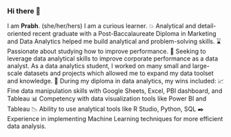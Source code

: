 ### Hi there 👋

I am **Prabh**.
(she/her/hers)
I am a curious learner. 
💥 Analytical and detail-oriented recent graduate with a Post-Baccalaureate Diploma in Marketing and Data Analytics helped me build analytical and problem-solving skills. 
⌛ Passionate about studying how to improve performance. 
👀 Seeking to leverage data analytical skills to improve corporate performance as a data analyst. 
As a data analytics student, I worked on many small and large-scale datasets and projects which allowed me to expand my data toolset and knowledge. 
💁 During my diploma in data analytics, my wins included:
📈 Fine data manipulation skills with Google Sheets, Excel, PBI dashboard, and Tableau
📊 Competency with data visualization tools like Power BI and Tableau
📉 Ability to use analytical tools like R Studio, Python, SQL
✒️ Experience in implementing Machine Learning techniques for more efficient data analysis.
